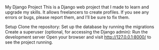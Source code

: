 My Django Project
This is a Django web project that I made to learn and upgrade my skills. It allows freelancers to create profiles. If you see any errors or bugs, please report them, and I’ll be sure to fix them.

Setup
Clone the repository:
Set up the database by running the migrations
Create a superuser (optional, for accessing the Django admin):
Run the development server
Open your browser and visit http://127.0.0.1:8000/ to see the project running.
